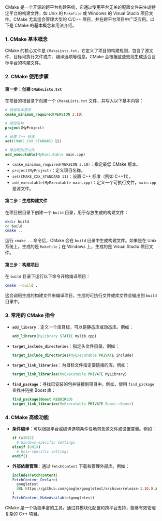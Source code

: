 CMake 是一个开源的跨平台构建系统，它通过使用平台无关的配置文件来生成特定平台的构建文件，如 Unix 的 `Makefile` 或 Windows 的 Visual Studio 项目文件。CMake 尤其适合管理大型的 C/C++ 项目，并在跨平台项目中广泛应用。以下是 CMake 的基本概念和用法介绍。

### 1. **CMake 基本概念**

CMake 的核心文件是 `CMakeLists.txt`，它定义了项目的构建规则，包含了源文件、目标可执行文件或库、编译选项等信息。CMake 会根据这些规则生成适合目标平台的构建文件。

### 2. **CMake 使用步骤**

#### 第一步：创建 `CMakeLists.txt`

在项目的根目录下创建一个 `CMakeLists.txt` 文件，并写入以下基本内容：

```cmake
# 最低版本要求
cmake_minimum_required(VERSION 3.10)

# 项目名称
project(MyProject)

# 设置 C++ 标准
set(CMAKE_CXX_STANDARD 11)

# 添加可执行文件
add_executable(MyExecutable main.cpp)
```

- `cmake_minimum_required(VERSION 3.10)`：指定最低 CMake 版本。
- `project(MyProject)`：定义项目名称。
- `set(CMAKE_CXX_STANDARD 11)`：设置 C++ 标准（例如 C++11）。
- `add_executable(MyExecutable main.cpp)`：定义一个可执行文件，`main.cpp` 是源文件。

#### 第二步：生成构建文件

在项目根目录下创建一个 `build` 目录，用于存放生成的构建文件：

```bash
mkdir build
cd build
cmake ..
```

运行 `cmake ..` 命令后，CMake 会在 `build` 目录中生成构建文件。如果是在 Unix 系统上，生成的是 `Makefile`；在 Windows 上，生成的是 Visual Studio 项目文件。

#### 第三步：构建项目

在 `build` 目录下运行以下命令开始编译项目：

```bash
cmake --build .
```

这会调用生成的构建文件来编译项目，生成的可执行文件或库文件会输出到 `build` 目录中。

### 3. **常用的 CMake 指令**

- **`add_library`**：定义一个库目标，可以是静态库或动态库。例如：

  ```cmake
  add_library(MyLibrary STATIC mylib.cpp)
  ```

- **`target_include_directories`**：指定头文件目录。例如：

  ```cmake
  target_include_directories(MyExecutable PRIVATE include)
  ```

- **`target_link_libraries`**：为目标文件指定要链接的库。例如：

  ```cmake
  target_link_libraries(MyExecutable PRIVATE MyLibrary)
  ```

- **`find_package`**：寻找已安装的包并链接到项目中。例如，使用 `find_package` 查找并链接 Boost 库：

  ```cmake
  find_package(Boost REQUIRED)
  target_link_libraries(MyExecutable PRIVATE Boost::Boost)
  ```

### 4. **CMake 高级功能**

- **条件编译**：可以根据平台或编译选项条件性地包含源文件或设置变量。例如：

  ```cmake
  if (WIN32)
    # Windows-specific settings
  elseif (UNIX)
    # Unix-specific settings
  endif()
  ```

- **外部依赖管理**：通过 `FetchContent` 下载和管理外部库。例如：

  ```cmake
  include(FetchContent)
  FetchContent_Declare(
    googletest
    URL https://github.com/google/googletest/archive/release-1.10.0.zip
  )
  FetchContent_MakeAvailable(googletest)
  ```

CMake 是一个功能丰富的工具，通过其模块化配置和跨平台支持，能够有效管理复杂的 C++ 项目。
